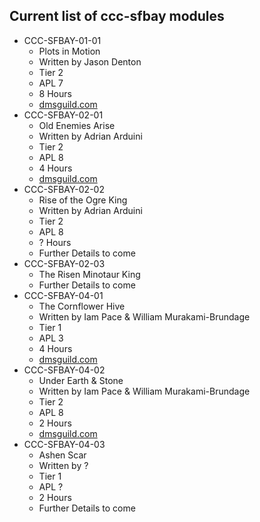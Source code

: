 ## Current list of ccc-sfbay modules

* CCC-SFBAY-01-01
  * Plots in Motion
  * Written by Jason Denton
  * Tier 2
  * APL 7
  * 8 Hours
  * [dmsguild.com](http://www.dmsguild.com/product/206459/CCCSFBAY0101-Plots-in-Motion)
* CCC-SFBAY-02-01
  * Old Enemies Arise
  * Written by Adrian Arduini
  * Tier 2
  * APL 8
  * 4 Hours
  * [dmsguild.com](http://www.dmsguild.com/product/230005/CCCSFBay0201-Old-Enemies-Arise)
* CCC-SFBAY-02-02
  * Rise of the Ogre King
  * Written by Adrian Arduini
  * Tier 2
  * APL 8
  * ? Hours
  * Further Details to come
* CCC-SFBAY-02-03
  * The Risen Minotaur King
  * Further Details to come
* CCC-SFBAY-04-01
  * The Cornflower Hive
  * Written by Iam Pace & William Murakami-Brundage
  * Tier 1
  * APL 3
  * 4 Hours
  * [dmsguild.com](http://www.dmsguild.com/product/232430/CCCSFBAY0401-The-Cornflower-Hive)
* CCC-SFBAY-04-02
  * Under Earth & Stone
  * Written by Iam Pace & William Murakami-Brundage
  * Tier 2
  * APL 8
  * 2 Hours
  * [dmsguild.com](http://www.dmsguild.com/product/232428/CCCSFBAY0402-Under-Earth--Stone)
* CCC-SFBAY-04-03
  * Ashen Scar
  * Written by ?
  * Tier 1
  * APL ?
  * 2 Hours
  * Further Details to come
